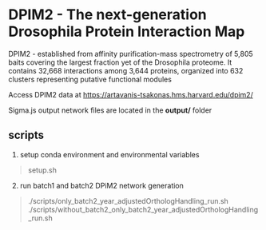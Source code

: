 # DPIM2 - The next-generation Drosophila Protein Interaction Map
DPIM2 - established from affinity purification-mass spectrometry of 5,805 baits covering the largest fraction yet of the Drosophila proteome. It contains 32,668 interactions among 3,644 proteins, organized into 632 clusters representing putative functional modules

Access DPIM2 data at https://artavanis-tsakonas.hms.harvard.edu/dpim2/

Sigma.js output network files are located in the <b>output/</b> folder

## scripts
1. setup conda environment and environmental variables<br>
> setup.sh 

2. run batch1 and batch2 DPiM2 network generation<br>
> ./scripts/only_batch2_year_adjustedOrthologHandling_run.sh<br>
> ./scripts/without_batch2_only_batch2_year_adjustedOrthologHandling_run.sh

